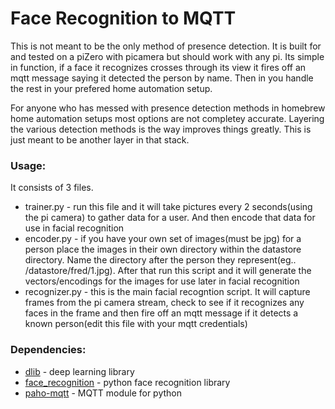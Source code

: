 # Face Recognition to MQTT

This is not meant to be the only method of presence detection. It is built for and tested on a piZero with picamera but should work with any pi. Its simple in function, if a face it recognizes crosses through its view it fires off an mqtt message saying it detected the person by name. Then in you handle the rest in your prefered home automation setup.

For anyone who has messed with presence detection methods in homebrew home automation setups most options are not completey accurate. Layering the various detection methods is the way improves things greatly. This is just meant to be another layer in that stack.



### Usage:
It consists of 3 files.
  - trainer.py - run this file and it will take pictures every 2 seconds(using the pi camera) to gather data for a user. And then encode that data for use in facial recognition
  - encoder.py - if you have your own set of images(must be jpg) for a person place the images in their own directory within the datastore directory. Name the directory after the person they represent(eg.. /datastore/fred/1.jpg). After that run this script and it will generate the vectors/encodings for the images for use later in facial recognition
  - recognizer.py - this is the main facial recogntion script. It will capture frames from the pi camera stream, check to see if it recognizes any faces in the frame and then fire off an mqtt message if it detects a known person(edit this file with your mqtt credentials) 
  
### Dependencies:
* [dlib](http://dlib.net/) - deep learning library
* [face_recognition](https://github.com/ageitgey/face_recognition) - python face recognition library
* [paho-mqtt](https://pypi.org/project/paho-mqtt/) - MQTT module for python

